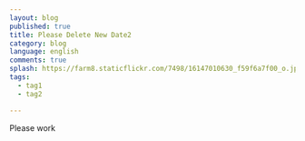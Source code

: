 ```yaml
---
layout: blog
published: true
title: Please Delete New Date2
category: blog
language: english
comments: true
splash: https://farm8.staticflickr.com/7498/16147010630_f59f6a7f00_o.jpg
tags: 
  - tag1
  - tag2

---
```


Please work